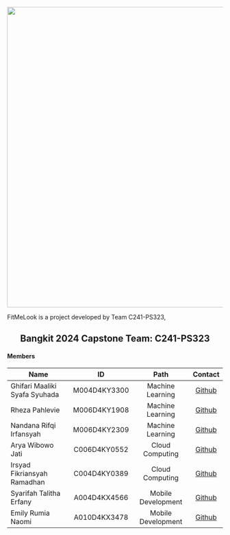 <!--

**Here are some ideas to get you started:**

🙋‍♀️ A short introduction - what is your organization all about?
🌈 Contribution guidelines - how can the community get involved?
👩‍💻 Useful resources - where can the community find your docs? Is there anything else the community should know?
🍿 Fun facts - what does your team eat for breakfast?
🧙 Remember, you can do mighty things with the power of [Markdown](https://docs.github.com/github/writing-on-github/getting-started-with-writing-and-formatting-on-github/basic-writing-and-formatting-syntax)
-->

<p align="center">
  <img align="center" width="700" src="https://github.com/" />
</p>
<p align="justify">FitMeLook is a <insert> project developed by Team C241-PS323, 
<!-- focused on addressing the educational needs and preferences of Generation Z. The team identified the digital literacy and demand for practical solutions among the younger generation, leading to the creation of a personalized online learning platform. The platform, knowZe, aims to provide comprehensive solutions through interactive courses based on user-provided keywords.</p>
-->
<h2 align="center">Bangkit 2024 Capstone Team: C241-PS323</h2>

#### Members
| Name                  | ID            | Path               | Contact                                              |
| --------------------- |:-------------:|:------------------:|:---------------------------------------------------:|
| Ghifari Maaliki Syafa Syuhada    | M004D4KY3300    | Machine Learning |     [Github](https://github.com/)     |
| Rheza Pahlevie      | M006D4KY1908    | Machine Learning | [Github](https://github.com/)         |
| Nandana Rifqi Irfansyah  | M006D4KY2309    | Machine Learning   |      [Github](https://github.com/)       |
| Arya Wibowo Jati   | C006D4KY0552    | Cloud Computing   | [Github](https://github.com/jateez)      |
| Irsyad Fikriansyah Ramadhan     | C004D4KY0389    | Cloud Computing   | [Github](https://github.com/) |
| Syarifah Talitha Erfany | A004D4KX4566    | Mobile Development    |   [Github](https://github.com/)     |
| Emily Rumia Naomi |  A010D4KX3478    | Mobile Development    |     [Github](https://github.com/)     |   

